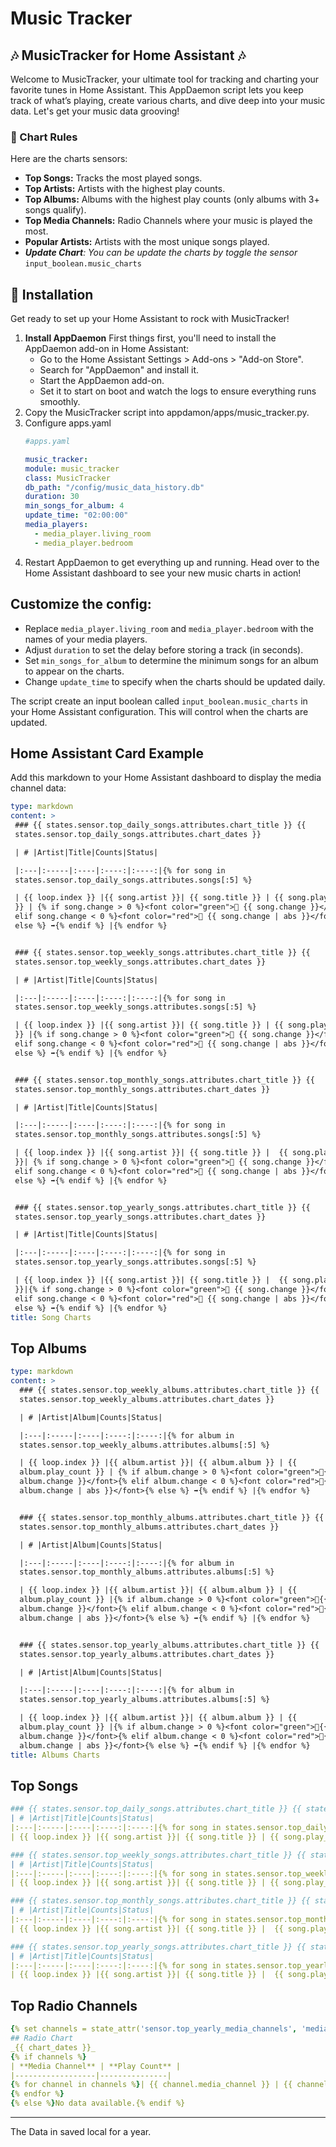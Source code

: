 # Music Tracker
## 🎶 MusicTracker for Home Assistant 🎶
Welcome to MusicTracker, your ultimate tool for tracking and charting your favorite tunes in Home Assistant. This AppDaemon script lets you keep track of what’s playing, create various charts, and dive deep into your music data. Let's get your music data grooving!

### 🎸 Chart Rules
Here are the charts sensors:
* **Top Songs:** Tracks the most played songs.
* **Top Artists:** Artists with the highest play counts.
* **Top Albums:** Albums with the highest play counts (only albums with 3+ songs qualify).
* **Top Media Channels:** Radio Channels where your music is played the most.
* **Popular Artists:** Artists with the most unique songs played.
* ***Update Chart**: You can be update the charts by toggle the sensor* `input_boolean.music_charts`

## 🚀 Installation
Get ready to set up your Home Assistant to rock with MusicTracker!

1. **Install AppDaemon**
   First things first, you'll need to install the AppDaemon add-on in Home Assistant:
   * Go to the Home Assistant Settings > Add-ons > "Add-on Store".
   * Search for "AppDaemon" and install it.
   * Start the AppDaemon add-on.
   * Set it to start on boot and watch the logs to ensure everything runs smoothly.
2. Copy the MusicTracker script into appdamon/apps/music_tracker.py.
3. Configure apps.yaml
   ```yaml
   #apps.yaml
   
   music_tracker:
   module: music_tracker
   class: MusicTracker
   db_path: "/config/music_data_history.db"
   duration: 30
   min_songs_for_album: 4
   update_time: "02:00:00"
   media_players:
     - media_player.living_room
     - media_player.bedroom
   ```
4. Restart AppDaemon to get everything up and running. Head over to the Home Assistant dashboard to see your new music charts in action!

## Customize the config:
* Replace `media_player.living_room` and `media_player.bedroom` with the names of your media players.
* Adjust `duration` to set the delay before storing a track (in seconds).
* Set `min_songs_for_album` to determine the minimum songs for an album to appear on the charts.
* Change `update_time` to specify when the charts should be updated daily.

The script create an input boolean called `input_boolean.music_charts` in your Home Assistant configuration. This will control when the charts are updated.

## Home Assistant Card Example
Add this markdown to your Home Assistant dashboard to display the media channel data:

 ```yaml
type: markdown
content: >
  ### {{ states.sensor.top_daily_songs.attributes.chart_title }} {{
  states.sensor.top_daily_songs.attributes.chart_dates }}

  | # |Artist|Title|Counts|Status|

  |:---|:-----|:----|:----:|:----:|{% for song in
  states.sensor.top_daily_songs.attributes.songs[:5] %}

  | {{ loop.index }} |{{ song.artist }}| {{ song.title }} | {{ song.play_count
  }} | {% if song.change > 0 %}<font color="green">🔺 {{ song.change }}</font>{%
  elif song.change < 0 %}<font color="red">🔻 {{ song.change | abs }}</font>{%
  else %} ➡️{% endif %} |{% endfor %}


  ### {{ states.sensor.top_weekly_songs.attributes.chart_title }} {{
  states.sensor.top_weekly_songs.attributes.chart_dates }}

  | # |Artist|Title|Counts|Status|

  |:---|:-----|:----|:----:|:----:|{% for song in
  states.sensor.top_weekly_songs.attributes.songs[:5] %}

  | {{ loop.index }} |{{ song.artist }}| {{ song.title }} | {{ song.play_count
  }} |{% if song.change > 0 %}<font color="green">🔺 {{ song.change }}</font>{%
  elif song.change < 0 %}<font color="red">🔻 {{ song.change | abs }}</font>{%
  else %} ➡️{% endif %} |{% endfor %}


  ### {{ states.sensor.top_monthly_songs.attributes.chart_title }} {{
  states.sensor.top_monthly_songs.attributes.chart_dates }}

  | # |Artist|Title|Counts|Status|

  |:---|:-----|:----|:----:|:----:|{% for song in
  states.sensor.top_monthly_songs.attributes.songs[:5] %}

  | {{ loop.index }} |{{ song.artist }}| {{ song.title }} |  {{ song.play_count
  }}| {% if song.change > 0 %}<font color="green">🔺 {{ song.change }}</font>{%
  elif song.change < 0 %}<font color="red">🔻 {{ song.change | abs }}</font>{%
  else %} ➡️{% endif %} |{% endfor %}


  ### {{ states.sensor.top_yearly_songs.attributes.chart_title }} {{
  states.sensor.top_yearly_songs.attributes.chart_dates }}

  | # |Artist|Title|Counts|Status|

  |:---|:-----|:----|:----:|:----:|{% for song in
  states.sensor.top_yearly_songs.attributes.songs[:5] %}

  | {{ loop.index }} |{{ song.artist }}| {{ song.title }} |  {{ song.play_count
  }}|{% if song.change > 0 %}<font color="green">🔺 {{ song.change }}</font>{%
  elif song.change < 0 %}<font color="red">🔻 {{ song.change | abs }}</font>{%
  else %} ➡️{% endif %} |{% endfor %}
title: Song Charts
```

## Top Albums
```yaml
type: markdown
content: >
  ### {{ states.sensor.top_weekly_albums.attributes.chart_title }} {{
  states.sensor.top_weekly_albums.attributes.chart_dates }}

  | # |Artist|Album|Counts|Status|

  |:---|:-----|:----|:----:|:----:|{% for album in
  states.sensor.top_weekly_albums.attributes.albums[:5] %}

  | {{ loop.index }} |{{ album.artist }}| {{ album.album }} | {{
  album.play_count }} | {% if album.change > 0 %}<font color="green">🔺{{
  album.change }}</font>{% elif album.change < 0 %}<font color="red">🔻{{
  album.change | abs }}</font>{% else %} ➡️{% endif %} |{% endfor %}


  ### {{ states.sensor.top_monthly_albums.attributes.chart_title }} {{
  states.sensor.top_monthly_albums.attributes.chart_dates }}

  | # |Artist|Album|Counts|Status|

  |:---|:-----|:----|:----:|:----:|{% for album in
  states.sensor.top_monthly_albums.attributes.albums[:5] %}

  | {{ loop.index }} |{{ album.artist }}| {{ album.album }} | {{
  album.play_count }} |{% if album.change > 0 %}<font color="green">🔺{{
  album.change }}</font>{% elif album.change < 0 %}<font color="red">🔻{{
  album.change | abs }}</font>{% else %} ➡️{% endif %} |{% endfor %}


  ### {{ states.sensor.top_yearly_albums.attributes.chart_title }} {{
  states.sensor.top_yearly_albums.attributes.chart_dates }}

  | # |Artist|Album|Counts|Status|

  |:---|:-----|:----|:----:|:----:|{% for album in
  states.sensor.top_yearly_albums.attributes.albums[:5] %}

  | {{ loop.index }} |{{ album.artist }}| {{ album.album }} | {{
  album.play_count }} |{% if album.change > 0 %}<font color="green">🔺{{
  album.change }}</font>{% elif album.change < 0 %}<font color="red">🔻{{
  album.change | abs }}</font>{% else %} ➡️{% endif %} |{% endfor %}
title: Albums Charts
```

## Top Songs
```yaml
### {{ states.sensor.top_daily_songs.attributes.chart_title }} {{ states.sensor.top_daily_songs.attributes.chart_dates }}
| # |Artist|Title|Counts|Status|
|:---|:-----|:----|:----:|:----:|{% for song in states.sensor.top_daily_songs.attributes.songs[:5] %}
| {{ loop.index }} |{{ song.artist }}| {{ song.title }} | {{ song.play_count }} | {% if song.change > 0 %}<font color="green">🔺 {{ song.change }}</font>{% elif song.change < 0 %}<font color="red">🔻 {{ song.change | abs }}</font>{% else %} ➡️{% endif %} |{% endfor %}

### {{ states.sensor.top_weekly_songs.attributes.chart_title }} {{ states.sensor.top_weekly_songs.attributes.chart_dates }}
| # |Artist|Title|Counts|Status|
|:---|:-----|:----|:----:|:----:|{% for song in states.sensor.top_weekly_songs.attributes.songs[:5] %}
| {{ loop.index }} |{{ song.artist }}| {{ song.title }} | {{ song.play_count }} |{% if song.change > 0 %}<font color="green">🔺 {{ song.change }}</font>{% elif song.change < 0 %}<font color="red">🔻 {{ song.change | abs }}</font>{% else %} ➡️{% endif %} |{% endfor %}

### {{ states.sensor.top_monthly_songs.attributes.chart_title }} {{ states.sensor.top_monthly_songs.attributes.chart_dates }}
| # |Artist|Title|Counts|Status|
|:---|:-----|:----|:----:|:----:|{% for song in states.sensor.top_monthly_songs.attributes.songs[:5] %}
| {{ loop.index }} |{{ song.artist }}| {{ song.title }} |  {{ song.play_count }}| {% if song.change > 0 %}<font color="green">🔺 {{ song.change }}</font>{% elif song.change < 0 %}<font color="red">🔻 {{ song.change | abs }}</font>{% else %} ➡️{% endif %} |{% endfor %}

### {{ states.sensor.top_yearly_songs.attributes.chart_title }} {{ states.sensor.top_yearly_songs.attributes.chart_dates }}
| # |Artist|Title|Counts|Status|
|:---|:-----|:----|:----:|:----:|{% for song in states.sensor.top_yearly_songs.attributes.songs[:5] %}
| {{ loop.index }} |{{ song.artist }}| {{ song.title }} |  {{ song.play_count }}|{% if song.change > 0 %}<font color="green">🔺 {{ song.change }}</font>{% elif song.change < 0 %}<font color="red">🔻 {{ song.change | abs }}</font>{% else %} ➡️{% endif %} |{% endfor %}

```

## Top Radio Channels
```yaml
{% set channels = state_attr('sensor.top_yearly_media_channels', 'media_channels') %}{% set chart_title = state_attr('sensor.top_yearly_media_channels', 'chart_title') %}{% set chart_dates = state_attr('sensor.top_yearly_media_channels', 'chart_dates') %}
## Radio Chart
_{{ chart_dates }}_
{% if channels %}
| **Media Channel** | **Play Count** | 
|------------------|---------------|
{% for channel in channels %}| {{ channel.media_channel }} | {{ channel.play_count }} | 
{% endfor %}
{% else %}No data available.{% endif %}
```

______
The Data in saved local for a year.
